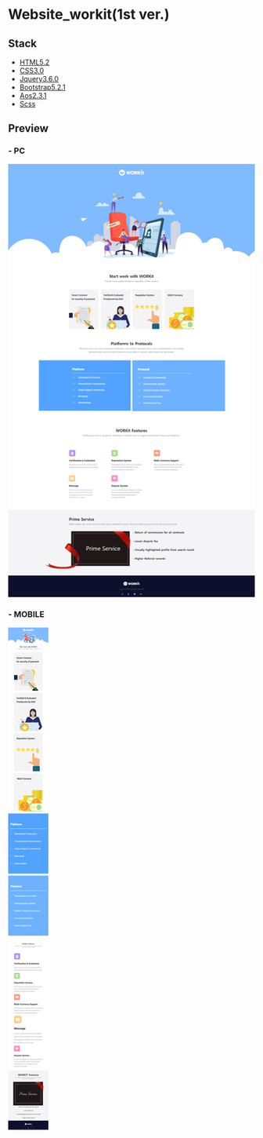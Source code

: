 # Website_workit(1st ver.)

## Stack

-   [HTML5.2](https://html.spec.whatwg.org/)
-   [CSS3.0](https://www.w3.org/TR/CSS/)
-   [Jquery3.6.0](https://jquery.com/)
-   [Bootstrap5.2.1](https://getbootstrap.com/)
-   [Aos2.3.1](https://michalsnik.github.io/aos/)
-   [Scss](https://sass-lang.com/)


## Preview

### - PC
<img src="https://github.com/hwang1588/repo_img_src/blob/main/_portfolio_workit_1st_ver/pc1.png">

### - MOBILE
<img src="https://github.com/hwang1588/repo_img_src/blob/main/_portfolio_workit_1st_ver/mobile2.png">
